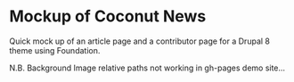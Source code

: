 # Mockup of Coconut News

Quick mock up of an article page and a contributor page for a Drupal 8 theme using Foundation.

N.B. Background Image relative paths not working in gh-pages demo site...